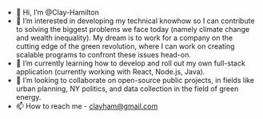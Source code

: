 - 👋 Hi, I’m @Clay-Hamilton
- 👀 I’m interested in developing my technical knowhow so I can contribute to solving the biggest problems we face today (namely climate change and wealth inequality). 
  My dream is to work for a company on the cutting edge of the green revolution, where I can work on creating scalable programs to confront these issues head-on.
- 🌱 I’m currently learning how to develop and roll out my own full-stack application (currently working with React, Node.js, Java).
- 💞️ I’m looking to collaborate on open-source public projects, in fields like urban planning, NY politics, and data collection in the field of green energy.
- 📫 How to reach me - clayham@gmail.com

<!---
Clay-Hamilton/Clay-Hamilton is a ✨ special ✨ repository because its `README.md` (this file) appears on your GitHub profile.
You can click the Preview link to take a look at your changes.
--->

